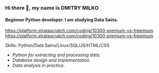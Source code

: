 ### Hi there 👋, my name is DMITRY MILKO
#### Beginner Python developer. I am studying Data Sains.

https://platform.stratascratch.com/coding/10300-premium-vs-freemium. 
https://platform.stratascratch.com/coding/10300-premium-vs-freemium.

Skills: Python/Data Sains/Linux/SQL/JS/HTML/CSS

- *Python for extracting and processing data*.
- *Database design and implementation*.
- *Data analysis in practice*.




 





